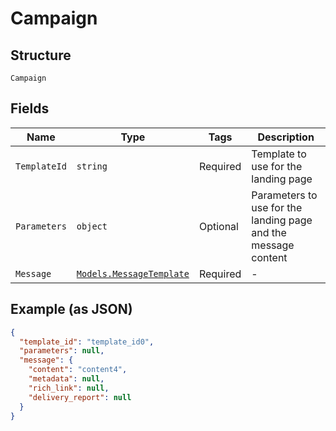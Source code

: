 
# Campaign

## Structure

`Campaign`

## Fields

| Name | Type | Tags | Description |
|  --- | --- | --- | --- |
| `TemplateId` | `string` | Required | Template to use for the landing page |
| `Parameters` | `object` | Optional | Parameters to use for the landing page and the message content |
| `Message` | [`Models.MessageTemplate`](../../doc/models/message-template.md) | Required | - |

## Example (as JSON)

```json
{
  "template_id": "template_id0",
  "parameters": null,
  "message": {
    "content": "content4",
    "metadata": null,
    "rich_link": null,
    "delivery_report": null
  }
}
```

